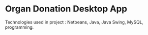 # Organ Donation Desktop App

Technologies used in project : Netbeans, Java, Java Swing, MySQL, programming.


